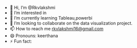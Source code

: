 - 👋 Hi, I’m @Rkvlakshmi
- 👀 I’m interested in 
- 🌱 I’m currently learning Tableau,powerbi
- 💞️ I’m looking to collaborate on the data visualization project.
- 📫 How to reach me rkvlakshmi16@gmail.com
- 😄 Pronouns: keerthana
- ⚡ Fun fact: 

<!---
Rkvlakshmi/Rkvlakshmi is a ✨ special ✨ repository because its `README.md` (this file) appears on your GitHub profile.
You can click the Preview link to take a look at your changes.
--->

